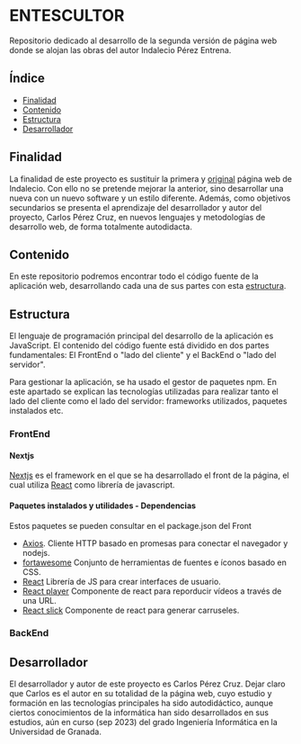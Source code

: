 # ENTESCULTOR
Repositorio dedicado al desarrollo de la segunda versión de página web donde se alojan las obras del autor Indalecio Pérez Entrena.

## Índice
* [Finalidad](#Finalidad)
* [Contenido](#Contenido)
* [Estructura](#Estructura)
* [Desarrollador](#Desarrollador)

## Finalidad
La finalidad de este proyecto es sustituir la primera y [original](https://www.entescultor.com/) página web de Indalecio. Con ello no se pretende mejorar la anterior,
sino desarrollar una nueva con un nuevo software y un estilo diferente. Además, como objetivos secundarios se presenta el aprendizaje
del desarrollador y autor del proyecto, Carlos Pérez Cruz, en nuevos lenguajes y metodologías de desarrollo web, de forma totalmente
autodidacta.

## Contenido
En este repositorio podremos encontrar todo el código fuente de la aplicación web, desarrollando cada una de sus partes con esta [estructura](#Estructura).

## Estructura
El lenguaje de programación principal del desarrollo de la aplicación es JavaScript.
El contenido del código fuente está dividido en dos partes fundamentales: El FrontEnd o "lado del cliente" y el BackEnd o "lado del servidor".

Para gestionar la aplicación, se ha usado el gestor de paquetes npm.
En este apartado se explican las tecnologías utilizadas para realizar tanto el lado del cliente como el lado del servidor: frameworks utilizados, paquetes instalados etc.

### FrontEnd
#### Nextjs
[Nextjs](https://nextjs.org/) es el framework en el que se ha desarrollado el front de la página, el cual utiliza [React](https://es.react.dev/) como librería de javascript.

#### Paquetes instalados y utilidades - Dependencias
Estos paquetes se pueden consultar en el package.json del Front

* [Axios](https://axios-http.com/). Cliente HTTP basado en promesas para conectar el navegador y nodejs.
* [fortawesome](https://fortawesome.com/) Conjunto de herramientas de fuentes e íconos basado en CSS.
* [React](https://es.react.dev/) Librería de JS para crear interfaces de usuario.
* [React player](https://www.npmjs.com/package/react-player) Componente de react para reporducir vídeos a través de una URL.
* [React slick](https://www.npmjs.com/package/react-slick) Componente de react para generar carruseles.

### BackEnd

## Desarrollador
El desarrollador y autor de este proyecto es Carlos Pérez Cruz. Dejar claro que Carlos es el autor en su totalidad de la página web, cuyo estudio y formación
en las tecnologías principales ha sido autodidáctico, aunque ciertos conocimientos de la informática han sido desarrollados en sus estudios, aún en curso (sep 2023) 
del grado Ingeniería Informática en la Universidad de Granada.
